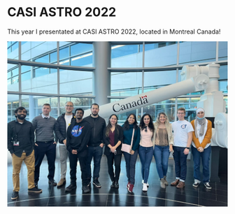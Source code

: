 # CASI ASTRO 2022

This year I presentated at CASI ASTRO 2022, located in Montreal Canada!


![CASI Image](images/CASI_CSA.jpg)
